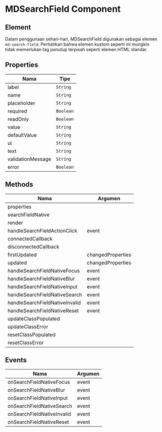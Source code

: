 # MDSearchField Component

## Element

Dalam penggunaan sehari-hari, MDSearchField digunakan sebagai elemen `md-search-field`. Perhatikan bahwa elemen kustom seperti ini mungkin tidak memerlukan tag penutup terpisah seperti elemen HTML standar.

## Properties

| Nama | Tipe |
| --- | --- |
| label | `String` |
| name | `String` |
| placeholder | `String` |
| required | `Boolean` |
| readOnly | `Boolean` |
| value | `String` |
| defaultValue | `String` |
| ui | `String` |
| text | `String` |
| validationMessage | `String` |
| error | `Boolean` |

## Methods

| Nama | Argumen |
| --- | --- |
| properties |  |
| searchFieldNative |  |
| render |  |
| handleSearchFieldActionClick | event |
| connectedCallback |  |
| disconnectedCallback |  |
| firstUpdated | changedProperties |
| updated | changedProperties |
| handleSearchFieldNativeFocus | event |
| handleSearchFieldNativeBlur | event |
| handleSearchFieldNativeInput | event |
| handleSearchFieldNativeSearch | event |
| handleSearchFieldNativeInvalid | event |
| handleSearchFieldNativeReset | event |
| updateClassPopulated |  |
| updateClassError |  |
| resetClassPopulated |  |
| resetClassError |  |

## Events

| Nama | Argumen |
| --- | --- |
| onSearchFieldNativeFocus | event |
| onSearchFieldNativeBlur | event |
| onSearchFieldNativeInput | event |
| onSearchFieldNativeSearch | event |
| onSearchFieldNativeInvalid | event |
| onSearchFieldNativeReset | event |

